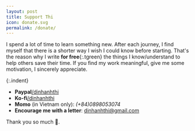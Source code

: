 ```yaml
---
layout: post
title: Support Thi
icon: donate.svg
permalink: /donate/
---
```


I spend a lot of time to learn something new. After each journey, I find myself that there is a shorter way I wish I could know before starting. That's the reason why I write **for free**{:.tgreen} the things I know/understand to help others save their time. If you find my work meaningful, give me some motivation, I sincerely appreciate.

{:.indent}
- **Paypal**[/dinhanhthi](https://www.paypal.me/DinhAnhThi)
- **Ko-fi**[/dinhanhthi](https://www.ko-fi.com/dinhanhthi)
- **Momo** (in Vietnam only): _(+84)0898053074_
- **Encourage me with a letter**: [dinhanhthi@gmail.com](mailto:dinhanhthi@gmail.com)

Thank you so much 💖.